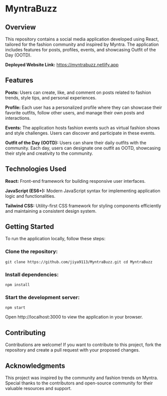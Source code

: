 # MyntraBuzz

## Overview
This repository contains a social media application developed using React, tailored for the fashion community and inspired by Myntra. The application includes features for posts, profiles, events, and showcasing Outfit of the Day (OOTD).

**Deployed Website Link:** https://myntrabuzz.netlify.app 

## Features
**Posts:** Users can create, like, and comment on posts related to fashion trends, style tips, and personal experiences.

**Profile:** Each user has a personalized profile where they can showcase their favorite outfits, follow other users, and manage their own posts and interactions.

**Events:** The application hosts fashion events such as virtual fashion shows and style challenges. Users can discover and participate in these events.

**Outfit of the Day (OOTD):** Users can share their daily outfits with the community. Each day, users can designate one outfit as OOTD, showcasing their style and creativity to the community.

## Technologies Used
**React:** Front-end framework for building responsive user interfaces.

**JavaScript (ES6+):** Modern JavaScript syntax for implementing application logic and functionalities.

**Tailwind CSS:** Utility-first CSS framework for styling components efficiently and maintaining a consistent design system.

## Getting Started
To run the application locally, follow these steps:

### Clone the repository:
`git clone https://github.com/jiya9113/MyntraBuzz.git
cd MyntraBuzz`

### Install dependencies:
`npm install`

### Start the development server:
`npm start`

Open http://localhost:3000 to view the application in your browser.

## Contributing
Contributions are welcome! If you want to contribute to this project, fork the repository and create a pull request with your proposed changes.

## Acknowledgments
This project was inspired by the community and fashion trends on Myntra.
Special thanks to the contributors and open-source community for their valuable resources and support.
